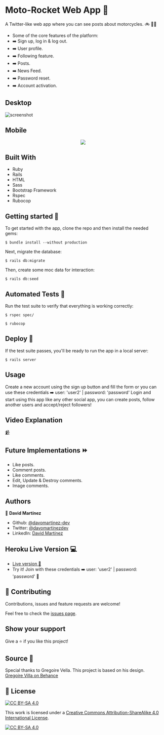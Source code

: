 # Moto-Rocket Web App :rocket:
A Twitter-like web app where you can see posts about motorcycles. :bike: 👨‍💻
- Some of the core features of the platform:
- :arrow_right: Sign up, log in & log out.
- :arrow_right: User profile.
- :arrow_right: Following feature. 
- :arrow_right: Posts. 
- :arrow_right: News Feed. 
- :arrow_right: Password reset. 
- :arrow_right: Account activation. 

## Desktop
![screenshot](./main.gif)

## Mobile
<p align="center">
  <img src="./mobile1.gif">
</p>

## Built With
- Ruby
- Rails
- HTML
- Sass
- Bootstrap Framework
- Rspec
- Rubocop

## Getting started :dart:
To get started with the app, clone the repo and then install the needed gems:

```
$ bundle install --without production
```

Next, migrate the database:

```
$ rails db:migrate
```

Then, create some moc data for interaction:

```
$ rails db:seed
```

## Automated Tests :space_invader:
Run the test suite to verify that everything is working correctly:

```
$ rspec spec/
```

```
$ rubocop
```

## Deploy :rocket:
If the test suite passes, you'll be ready to run the app in a local server:

```
$ rails server
```

## Usage 
Create a new account using the sign up button and fill the form or you can use these credentials :arrow_right: user: 'user2' | password: 'password'
Login and start using this app like any other social app, you can create posts, follow another users and accept/reject followers!

## Video Explanation
[:video_camera:](https://www.loom.com/share/d221d13ad200443db124d6d9b6c5de88)

## Future Implementations :fast_forward:
- Like posts.
- Comment posts.
- Like comments. 
- Edit, Update & Destroy comments.
- Image comments.

## Authors

👤 **David Martínez**

- Github: [@davomartinez-dev](https://github.com/davomartinez-dev)
- Twitter: [@davomartinezdev](https://twitter.com/davomartinezdev)
- LinkedIn: [David Martínez](https://www.linkedin.com/in/davidelimartinez/)

## Heroku Live Version :computer:
- [Live version 🧁](https://rocket-moto-mx.herokuapp.com)
- Try it! Join with these credentials :arrow_right: user: 'user2' | password: 'password' :rocket:

## 🤝 Contributing
Contributions, issues and feature requests are welcome!

Feel free to check the [issues page](issues/).

## Show your support
Give a ⭐️ if you like this project!

## Source :gem:
Special thanks to Gregoire Vella. This project is based on his design.
[Gregoire Villa on Behance](https://www.behance.net/gregoirevella)

## 📝 License
[![CC BY-SA 4.0][cc-by-sa-shield]][cc-by-sa]

This work is licensed under a [Creative Commons Attribution-ShareAlike 4.0
International License][cc-by-sa].

[![CC BY-SA 4.0][cc-by-sa-image]][cc-by-sa]

[cc-by-sa]: http://creativecommons.org/licenses/by-sa/4.0/
[cc-by-sa-image]: https://licensebuttons.net/l/by-sa/4.0/88x31.png
[cc-by-sa-shield]: https://img.shields.io/badge/License-CC%20BY--SA%204.0-lightgrey.svg

